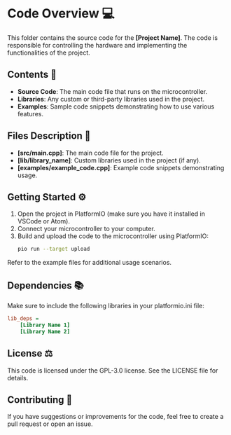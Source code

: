 # Code Overview 💻

This folder contains the source code for the **[Project Name]**. The code is responsible for controlling the hardware and implementing the functionalities of the project.

## Contents 📁
- **Source Code**: The main code file that runs on the microcontroller.
- **Libraries**: Any custom or third-party libraries used in the project.
- **Examples**: Sample code snippets demonstrating how to use various features.

## Files Description 📄
- **[src/main.cpp]**: The main code file for the project.
- **[lib/library_name]**: Custom libraries used in the project (if any).
- **[examples/example_code.cpp]**: Example code snippets demonstrating usage.

## Getting Started ⚙️
1. Open the project in PlatformIO (make sure you have it installed in VSCode or Atom).
2. Connect your microcontroller to your computer.
3. Build and upload the code to the microcontroller using PlatformIO:
   ```bash
   pio run --target upload
   ```
Refer to the example files for additional usage scenarios.

## Dependencies 📚
Make sure to include the following libraries in your platformio.ini file:

```ini
lib_deps =
    [Library Name 1]
    [Library Name 2]
```

## License ⚖️
This code is licensed under the GPL-3.0 license. See the LICENSE file for details.

## Contributing 🤝
If you have suggestions or improvements for the code, feel free to create a pull request or open an issue.
